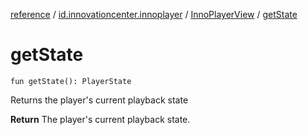 [reference](../../index.md) / [id.innovationcenter.innoplayer](../index.md) / [InnoPlayerView](index.md) / [getState](./get-state.md)

# getState

`fun getState(): PlayerState`

Returns the player's current playback state

**Return**
The player's current playback state.

